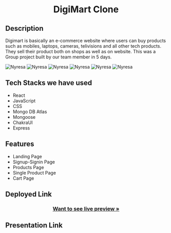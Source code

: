 <h1 align="center">DigiMart Clone</h1>

<h2>Description</h2>
<p>Digimart is basically an e-commerce website where users can buy products such as mobiles, laptops, cameras, telivisions and all other tech products.
They sell their product both on shops as well as on website. This was a Group project built by our team member in 5 days.</p>
<img src="https://i.postimg.cc/kg9wZRNV/Screenshot-74.png" alt="Nyresa" border="0">
<img src=https://i.postimg.cc/Pr122QDs/Screenshot-75.png" alt="Nyresa" border="0">
<img src="https://i.postimg.cc/05TVYBb0/Screenshot-76.png" alt="Nyresa" border="0">
<img src="https://i.postimg.cc/2jbHBD85/Screenshot-77.png" alt="Nyresa" border="0">
<img src="https://i.postimg.cc/yd5vrfnB/Screenshot-78.png" alt="Nyresa" border="0">
<img src="https://i.postimg.cc/NFHph1PX/Screenshot-79.png" alt="Nyresa" border="0">
<h2>Tech Stacks we have used</h2>
<ul>
<li>React</li>
<li>JavaScript</li>
<li>CSS</li>
<li>Mongo DB Atlas</li>
<li>Mongoose</li>
<li>ChakraUI</li>
<li>Express</li>
</ul>

<h2>Features</h2>
<ul>
<li>Landing Page</li>
<li>Signup-Signin Page</li>
<li>Products Page</li>
<li>Single Product Page</li>
<li>Cart Page</li>
</ul>

<h2>Deployed Link</h2>
<p><h3 align="center"><a href=""><strong>Want to see live preview »</strong></a></h3></p>

<h2>Presentation Link</h2>
<p></p>

